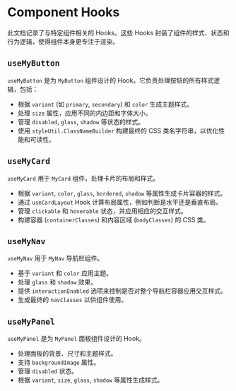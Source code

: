 # Component Hooks

此文档记录了与特定组件相关的 Hooks。这些 Hooks 封装了组件的样式、状态和行为逻辑，使得组件本身更专注于渲染。

## `useMyButton`

`useMyButton` 是为 `MyButton` 组件设计的 Hook。它负责处理按钮的所有样式逻辑，包括：

-   根据 `variant` (如 `primary`, `secondary`) 和 `color` 生成主题样式。
-   处理 `size` 属性，应用不同的内边距和字体大小。
-   管理 `disabled`, `glass`, `shadow` 等状态的样式。
-   使用 `styleUtil.ClassNameBuilder` 构建最终的 CSS 类名字符串，以优化性能和可读性。

## `useMyCard`

`useMyCard` 用于 `MyCard` 组件，处理卡片的布局和样式。

-   根据 `variant`, `color`, `glass`, `bordered`, `shadow` 等属性生成卡片容器的样式。
-   通过 `useCardLayout` Hook 计算布局属性，例如判断是水平还是垂直布局。
-   管理 `clickable` 和 `hoverable` 状态，并应用相应的交互样式。
-   构建容器 (`containerClasses`) 和内容区域 (`bodyClasses`) 的 CSS 类。

## `useMyNav`

`useMyNav` 用于 `MyNav` 导航栏组件。

-   基于 `variant` 和 `color` 应用主题。
-   处理 `glass` 和 `shadow` 效果。
-   提供 `interactionEnabled` 选项来控制是否对整个导航栏容器应用交互样式。
-   生成最终的 `navClasses` 以供组件使用。

## `useMyPanel`

`useMyPanel` 是为 `MyPanel` 面板组件设计的 Hook。

-   处理面板的背景、尺寸和主题样式。
-   支持 `backgroundImage` 属性。
-   管理 `disabled` 状态。
-   根据 `variant`, `size`, `glass`, `shadow` 等属性生成样式。

